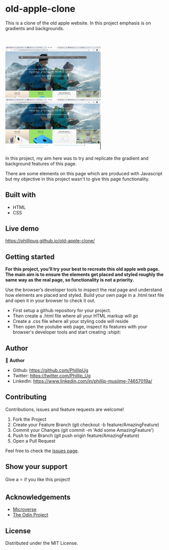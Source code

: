 # old-apple-clone
This is a clone of the old apple website. In this project emphasis is on gradients and backgrounds.

<br>
<br>
<img src="assets/screen1.jpg" width="300"> 
<img src="assets/screen.jpg" width="300">
<br>

In this project, my aim here was to try and replicate the gradient and background features of this page.

There are some elements on this page which are produced with Javascript but my objective in this project wasn't to give this page functionality.

## Built with
  * HTML
  * CSS

## Live demo
https://phillipug.github.io/old-apple-clone/

## Getting started

**For this project, you’ll try your best to recreate this old apple web page. The main aim is to ensure the elements get placed and styled roughly the same way as the real page, so functionality is not a priority.**

Use the browser’s developer tools to inspect the real page and understand how elements are placed and styled. 
Build your own page in a .html text file and open it in your browser to check it out.
  - First setup a github repository for your project.
  - Then create a .html file where all your HTML markup will go
  - Create a .css file where all your styling code will reside
  - Then open the youtube web page, inspect its features with your browser's developer tools and start creating  :shipit:

## Author

 :bust_in_silhouette: **Author**
 * Github: https://github.com/PhillipUg
 * Twitter: https://twitter.com/Phillip_Ug
 * LinkedIn: https://www.linkedin.com/in/phillip-musiime-74657019a/

## Contributing
Contributions, issues and feature requests are welcome!

   1. Fork the Project
   2. Create your Feature Branch (git checkout -b feature/AmazingFeature)
   3. Commit your Changes (git commit -m 'Add some AmazingFeature')
   4. Push to the Branch (git push origin feature/AmazingFeature)
   5. Open a Pull Request

Feel free to check the [issues page](https://github.com/phillipug/old-apple-clone/issues).

## Show your support
Give a :star: if you like this project!

## Acknowledgements
  * [Microverse](https://www.microverse.org/)
  * [The Odin Project](https://www.theodinproject.com/courses/html5-and-css3/lessons/embedding-images-and-video#introduction)

## License
 Distributed under the MIT License.
